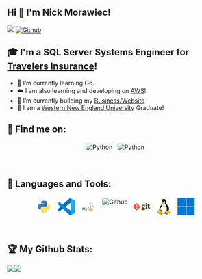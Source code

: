 ## Hi 👋 I'm Nick Morawiec!
![](https://visitor-badge.laobi.icu/badge?page_id=Gummylol.Gummylol) [![Github](https://img.shields.io/github/followers/Gummylol?label=Followers&logo=Github)](https://github.com/Gummylol)


## 🎓 I'm a SQL Server Systems Engineer for [Travelers Insurance](https://www.travelers.com/)!

- 🌱 I’m currently learning Go. 
- ☁️ I am also learning and developing on [AWS](https://aws.amazon.com/)!
- 🔭 I’m currently building my [Business/Website](https://www.BavarianWorksUSA.com/)
- 🐻 I am a [Western New England University](https://www1.wne.edu/) Graduate!

## :email: Find me on:

<!--
[<img align="left" alt="NickMorawiec" width="40px" src="https://raw.githubusercontent.com/iconic/open-iconic/master/svg/globe.svg" />][website]
[<img align="left" alt="NickMorawiec | LinkedIn" width="40px" src="https://cdn.jsdelivr.net/npm/simple-icons@v3/icons/linkedin.svg" />][linkedin]
[<img align="left" alt="NickMorawiec | Mail" width="40px" src="https://cdn.jsdelivr.net/npm/simple-icons@v3/icons/gmail.svg" />][mail]
-->

<p align="center">
 <a href="https://www.linkedin.com/in/nicholas-morawiec-838452239/" target="_blank" rel="noopener noreferrer"> <img src="https://cdn-icons-png.flaticon.com/512/174/174857.png" alt="Python" height="40" style="vertical-align:top; margin:4px"></a>
 <a href="mailto:Nmapcsp@gmail.com"> <img src="https://cdn-icons-png.flaticon.com/512/726/726623.png" alt="Python" height="40" style="vertical-align:top; margin:4px"></a> 
</p>

<br />

## 🧰 Languages and Tools:
<p align="center">
<img src="https://raw.githubusercontent.com/github/explore/80688e429a7d4ef2fca1e82350fe8e3517d3494d/topics/python/python.png" alt="Python" height="40" style="vertical-align:top; margin:4px">
<img src="https://raw.githubusercontent.com/github/explore/80688e429a7d4ef2fca1e82350fe8e3517d3494d/topics/visual-studio-code/visual-studio-code.png" alt="VS Code" height="40" style="vertical-align:top; margin:4px">
<img src="https://raw.githubusercontent.com/github/explore/80688e429a7d4ef2fca1e82350fe8e3517d3494d/topics/mysql/mysql.png" alt="MySQL" height="40" style="vertical-align:top; margin:4px">
<img src="https://cdn-icons-png.flaticon.com/512/5968/5968866.png" alt="Github" height="40" style="vertical-align:top; margin:4px">
<img src="https://raw.githubusercontent.com/github/explore/80688e429a7d4ef2fca1e82350fe8e3517d3494d/topics/git/git.png" alt="Git" height="40" style="vertical-align:top; margin:4px">
<img src="https://raw.githubusercontent.com/github/explore/80688e429a7d4ef2fca1e82350fe8e3517d3494d/topics/linux/linux.png" alt="Linux" height="40" style="vertical-align:top; margin:4px" alt="Windows" height="40" style="vertical-align:top; margin:4px">
<img src="https://raw.githubusercontent.com/github/explore/80688e429a7d4ef2fca1e82350fe8e3517d3494d/topics/windows/windows.png" alt="Windows" height="40" style="vertical-align:top; margin:4px">

</p>

<br />

## :trophy: My Github Stats:
<!--
![GitHub stats](https://readme-stats-cfgj2cxdy.vercel.app/api?username=Gummylol&count_private=true&show_icons=true&theme=tokyonight)
![Top Langs](https://readme-stats-cfgj2cxdy.vercel.app/api/top-langs/?username=Gummylol&hide=php&theme=tokyonight)
-->
<div>
<a href="https://github-readme-stats.vercel.app/api?username=Gummylol&theme=tokyonight">
  <img  align="left" src="https://github-readme-stats.vercel.app/api?username=Gummylol&count_private=true&show_icons=true&theme=tokyonight" />
</a>
<a href="https://github-readme-stats.vercel.app/api/top-langs/?username=Gummylol&hide=php&theme=tokyonight">
  <img align="left" src="https://github-readme-stats.vercel.app/api/top-langs/?username=Gummylol&hide=php&theme=tokyonight" />
</a>
</div>

[website]: https://BavarianWorksUSA.com
[linkedin]: https://www.linkedin.com/in/nicholas-morawiec-838452239/
[mail]: mailto:nmapcsp@gmail.com



